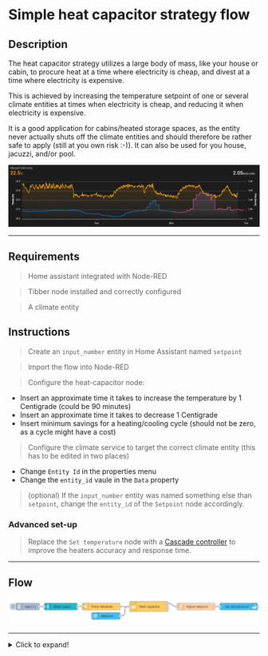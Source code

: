 # Simple heat capacitor strategy flow 

## Description

The heat capacitor strategy utilizes a large body of mass, like your house or cabin, to procure heat at a time where electricity is cheap, and divest at a time where electricity is expensive.

This is achieved by increasing the temperature setpoint of one or several climate entities at times when electricity is cheap, and reducing it when electricity is expensive.

It is a good application for cabins/heated storage spaces, as the entity never actually shuts off the climate entities and should therefore be rather safe to apply (still at you own risk :-)). It can also be used for you house, jacuzzi, and/or pool.

![Temperature profile vs. cost](../images/heat-capacitor-temperatureVsPrice.png)

---

## Requirements

> Home assistant integrated with Node-RED

> Tibber node installed and correctly configured

> A climate entity

## Instructions

> Create an `input_number` entity in Home Assistant named `setpoint`

> Import the flow into Node-RED

> Configure the heat-capacitor node:
  - Insert an approximate time it takes to increase the temperature by 1 Centigrade (could be 90 minutes)
  - Insert an approximate time it takes to decrease 1 Centigrade
  - Insert minimum savings for a heating/cooling cycle (should not be zero, as a cycle might have a cost)

> Configure the climate service to target the correct climate entity (this has to be edited in two places)
  - Change `Entity Id` in the properties menu
  - Change the `entity_id` vaule in the `Data` property

> (optional) If the `input_number` entity was named something else than `setpoint`, change the `entity_id` of the `Setpoint` node accordingly.

### Advanced set-up

> Replace the `Set temperature` node with a [Cascade controller](./example-cascade-temperature-control.md) to improve the heaters accuracy and response time.

---

## Flow

![Simple example with Tibber](../images/node-ps-strategy-heat-capacitor-simple-flow-example.png)

---


<details>
  <summary>Click to expand!</summary>

```json:no-line-numbers
[
    {
        "id": "135c4e7649611314",
        "type": "tab",
        "label": "PowerSaver",
        "disabled": false,
        "info": "",
        "env": []
    },
    {
        "id": "cf5908a52e0aee5e",
        "type": "ps-receive-price",
        "z": "135c4e7649611314",
        "name": "Price Receiver",
        "x": 400,
        "y": 320,
        "wires": [
            [
                "b7b85590b7d28ba6"
            ]
        ]
    },
    {
        "id": "b08bc12bf8734c5a",
        "type": "tibber-query",
        "z": "135c4e7649611314",
        "name": "",
        "active": true,
        "apiEndpointRef": "9ea07b03b88cb526",
        "x": 230,
        "y": 320,
        "wires": [
            [
                "cf5908a52e0aee5e"
            ]
        ]
    },
    {
        "id": "d0d4dd31efe67e85",
        "type": "inject",
        "z": "135c4e7649611314",
        "name": "",
        "props": [
            {
                "p": "payload"
            },
            {
                "p": "topic",
                "vt": "str"
            }
        ],
        "repeat": "60",
        "crontab": "",
        "once": true,
        "onceDelay": "1",
        "topic": "",
        "payload": "{   viewer {     homes {       currentSubscription {         priceInfo {           today {             total             startsAt           }           tomorrow {             total             startsAt           }         }       }     }   } }",
        "payloadType": "str",
        "x": 90,
        "y": 320,
        "wires": [
            [
                "b08bc12bf8734c5a"
            ]
        ]
    },
    {
        "id": "4831f393a0066565",
        "type": "api-call-service",
        "z": "135c4e7649611314",
        "name": "Set temperature",
        "server": "e2dd69fb.8f70a8",
        "version": 3,
        "debugenabled": false,
        "service_domain": "climate",
        "service": "set_temperature",
        "entityId": "climate.my_climate",
        "data": "{\"entity_id\":\"climate.my_climate\",\"temperature\":\"{{adj_setpoint}}\"}",
        "dataType": "json",
        "mergecontext": "",
        "mustacheAltTags": false,
        "outputProperties": [],
        "queue": "none",
        "x": 980,
        "y": 320,
        "wires": [
            []
        ]
    },
    {
        "id": "027f4267d969e1b8",
        "type": "server-state-changed",
        "z": "135c4e7649611314",
        "name": "Setpoint",
        "server": "e2dd69fb.8f70a8",
        "version": 3,
        "exposeToHomeAssistant": false,
        "haConfig": [
            {
                "property": "name",
                "value": ""
            },
            {
                "property": "icon",
                "value": ""
            }
        ],
        "entityidfilter": "input_number.setpoint",
        "entityidfiltertype": "exact",
        "outputinitially": true,
        "state_type": "num",
        "haltifstate": "",
        "halt_if_type": "str",
        "halt_if_compare": "is",
        "outputs": 1,
        "output_only_on_state_change": false,
        "for": 0,
        "forType": "num",
        "forUnits": "minutes",
        "ignorePrevStateNull": false,
        "ignorePrevStateUnknown": false,
        "ignorePrevStateUnavailable": false,
        "ignoreCurrentStateUnknown": true,
        "ignoreCurrentStateUnavailable": true,
        "outputProperties": [
            {
                "property": "payload.config.setpoint",
                "propertyType": "msg",
                "value": "",
                "valueType": "entityState"
            },
            {
                "property": "data",
                "propertyType": "msg",
                "value": "",
                "valueType": "eventData"
            },
            {
                "property": "topic",
                "propertyType": "msg",
                "value": "",
                "valueType": "triggerId"
            }
        ],
        "x": 420,
        "y": 360,
        "wires": [
            [
                "b7b85590b7d28ba6"
            ]
        ]
    },
    {
        "id": "b7b85590b7d28ba6",
        "type": "ps-strategy-heat-capacitor",
        "z": "135c4e7649611314",
        "name": "Heat capacitor",
        "timeHeat1C": "70",
        "timeCool1C": 50,
        "maxTempAdjustment": "1",
        "boostTempHeat": "2",
        "boostTempCool": "2",
        "minSavings": 0.08,
        "setpoint": 23,
        "x": 600,
        "y": 320,
        "wires": [
            [
                "2b7cbdef3203a482"
            ],
            [],
            []
        ]
    },
    {
        "id": "2b7cbdef3203a482",
        "type": "function",
        "z": "135c4e7649611314",
        "name": "Adjust setpoint",
        "func": "//In case the climate entity can only handle integers\n//Calculate rounded setpoint for the climate entity and return the msg\nmsg.adj_setpoint=Math.round(msg.payload);\nreturn msg\n",
        "outputs": 1,
        "noerr": 0,
        "initialize": "",
        "finalize": "",
        "libs": [],
        "x": 800,
        "y": 320,
        "wires": [
            [
                "4831f393a0066565"
            ]
        ]
    },
    {
        "id": "9ea07b03b88cb526",
        "type": "tibber-api-endpoint",
        "feedUrl": "wss://api.tibber.com/v1-beta/gql/subscriptions",
        "queryUrl": "https://api.tibber.com/v1-beta/gql",
        "name": "Tibber"
    },
    {
        "id": "e2dd69fb.8f70a8",
        "type": "server",
        "name": "Home Assistant",
        "version": 2,
        "addon": false,
        "rejectUnauthorizedCerts": true,
        "ha_boolean": "y|yes|true|on|home|open",
        "connectionDelay": false,
        "cacheJson": true,
        "heartbeat": false,
        "heartbeatInterval": 30
    }
]
```
</details>
